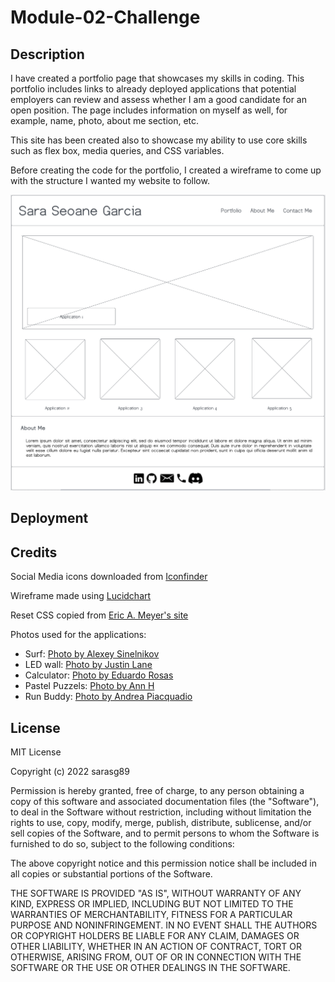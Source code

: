 # Module-02-Challenge

## Description

I have created a portfolio page that showcases my skills in coding. This portfolio includes links to already deployed applications that potential employers can review and assess whether I am a good candidate for an open position. The page includes information on myself as well, for example, name, photo, about me section, etc.

This site has been created also to showcase my ability to use core skills such as flex box, media queries, and CSS variables. 

Before creating the code for the portfolio, I created a wireframe to come up with the structure I wanted my website to follow. 

![Screenshot of wireframe](./assets/images/topbar%20screenshot.png)

## Deployment

## Credits

Social Media icons downloaded from [Iconfinder](https://www.iconfinder.com)

Wireframe made using [Lucidchart](https://lucid.app/lucidchart/dbf09575-ca51-4bed-ba0c-082350a58727/edit?viewport_loc=-310%2C-19%2C2491%2C1375%2C0_0&invitationId=inv_3e81d4df-39cd-4531-a59d-b14033281fb0)

Reset CSS copied from [Eric A. Meyer's site](https://meyerweb.com/eric/tools/css/reset/)

Photos used for the applications:
- Surf: [Photo by Alexey Sinelnikov](https://www.pexels.com/photo/body-of-water-and-golden-hour-2911941/)
- LED wall: [Photo by Justin Lane](https://unsplash.com/photos/lwwM_dotpcs)
- Calculator: [Photo by Eduardo Rosas](https://www.pexels.com/photo/white-and-black-laptop-computer-907489/)
- Pastel Puzzels: [Photo by Ann H](https://www.pexels.com/photo/pink-jigsaw-puzzle-piece-3482441/)
- Run Buddy: [Photo by Andrea Piacquadio](https://www.pexels.com/photo/strong-sportsmen-ready-for-running-on-stadium-3764011/)

## License

MIT License

Copyright (c) 2022 sarasg89

Permission is hereby granted, free of charge, to any person obtaining a copy
of this software and associated documentation files (the "Software"), to deal
in the Software without restriction, including without limitation the rights
to use, copy, modify, merge, publish, distribute, sublicense, and/or sell
copies of the Software, and to permit persons to whom the Software is
furnished to do so, subject to the following conditions:

The above copyright notice and this permission notice shall be included in all
copies or substantial portions of the Software.

THE SOFTWARE IS PROVIDED "AS IS", WITHOUT WARRANTY OF ANY KIND, EXPRESS OR
IMPLIED, INCLUDING BUT NOT LIMITED TO THE WARRANTIES OF MERCHANTABILITY,
FITNESS FOR A PARTICULAR PURPOSE AND NONINFRINGEMENT. IN NO EVENT SHALL THE
AUTHORS OR COPYRIGHT HOLDERS BE LIABLE FOR ANY CLAIM, DAMAGES OR OTHER
LIABILITY, WHETHER IN AN ACTION OF CONTRACT, TORT OR OTHERWISE, ARISING FROM,
OUT OF OR IN CONNECTION WITH THE SOFTWARE OR THE USE OR OTHER DEALINGS IN THE
SOFTWARE.